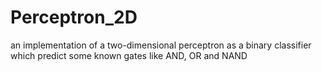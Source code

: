 # Perceptron_2D
an implementation of a two-dimensional perceptron as a binary classifier which predict some known gates like AND, OR and NAND
